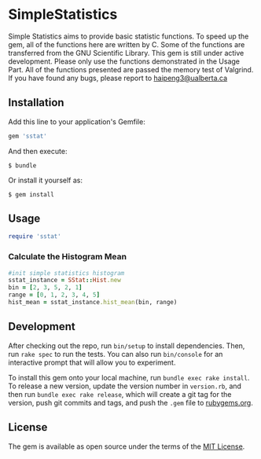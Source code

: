 # SimpleStatistics

Simple Statistics aims to provide basic statistic functions. To speed up the gem, all of the functions here are written by C. Some of the functions are transferred from the GNU Scientific Library. This gem is still under active development. Please only use the functions demonstrated in the Usage Part. All of the functions presented are passed the memory test of Valgrind. If you have found any bugs, please report to haipeng3@ualberta.ca

## Installation

Add this line to your application's Gemfile:

```ruby
gem 'sstat'
```

And then execute:

    $ bundle

Or install it yourself as:

    $ gem install 

## Usage

```ruby
require 'sstat'
``````
### Calculate the Histogram Mean
```ruby
#init simple statistics histogram
sstat_instance = SStat::Hist.new
bin = [2, 3, 5, 2, 1]
range = [0, 1, 2, 3, 4, 5]
hist_mean = sstat_instance.hist_mean(bin, range)
``````

## Development

After checking out the repo, run `bin/setup` to install dependencies. Then, run `rake spec` to run the tests. You can also run `bin/console` for an interactive prompt that will allow you to experiment.

To install this gem onto your local machine, run `bundle exec rake install`. To release a new version, update the version number in `version.rb`, and then run `bundle exec rake release`, which will create a git tag for the version, push git commits and tags, and push the `.gem` file to [rubygems.org](https://rubygems.org).

## License

The gem is available as open source under the terms of the [MIT License](http://opensource.org/licenses/MIT).

